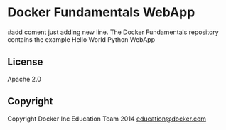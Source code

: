 Docker Fundamentals WebApp
==========================
#add coment
just adding new line.
The Docker Fundamentals repository contains the example Hello World Python WebApp

## License

Apache 2.0

## Copyright

Copyright Docker Inc Education Team 2014 <education@docker.com>
